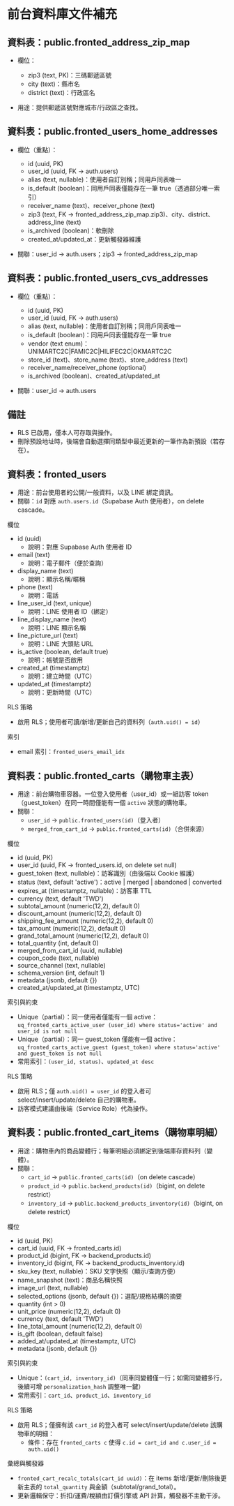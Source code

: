 # 前台資料庫文件補充

## 資料表：public.fronted_address_zip_map

- 欄位：
  - zip3 (text, PK)：三碼郵遞區號
  - city (text)：縣市名
  - district (text)：行政區名

- 用途：提供郵遞區號對應城市/行政區之查找。

## 資料表：public.fronted_users_home_addresses

- 欄位（重點）：
  - id (uuid, PK)
  - user_id (uuid, FK -> auth.users)
  - alias (text, nullable)：使用者自訂別稱；同用戶同表唯一
  - is_default (boolean)：同用戶同表僅能存在一筆 true（透過部分唯一索引）
  - receiver_name (text)、receiver_phone (text)
  - zip3 (text, FK -> fronted_address_zip_map.zip3)、city、district、address_line (text)
  - is_archived (boolean)：軟刪除
  - created_at/updated_at：更新觸發器維護

- 關聯：user_id -> auth.users；zip3 -> fronted_address_zip_map

## 資料表：public.fronted_users_cvs_addresses

- 欄位（重點）：
  - id (uuid, PK)
  - user_id (uuid, FK -> auth.users)
  - alias (text, nullable)：使用者自訂別稱；同用戶同表唯一
  - is_default (boolean)：同用戶同表僅能存在一筆 true
  - vendor (text enum)：UNIMARTC2C|FAMIC2C|HILIFEC2C|OKMARTC2C
  - store_id (text)、store_name (text)、store_address (text)
  - receiver_name/receiver_phone (optional)
  - is_archived (boolean)、created_at/updated_at

- 關聯：user_id -> auth.users

## 備註

- RLS 已啟用，僅本人可存取與操作。
- 刪除預設地址時，後端會自動選擇同類型中最近更新的一筆作為新預設（若存在）。

## 資料表：fronted_users

- 用途：前台使用者的公開/一般資料，以及 LINE 綁定資訊。
- 關聯：`id` 對應 `auth.users.id`（Supabase Auth 使用者），on delete cascade。

欄位

- id (uuid)
  - 說明：對應 Supabase Auth 使用者 ID
- email (text)
  - 說明：電子郵件（便於查詢）
- display_name (text)
  - 說明：顯示名稱/暱稱
- phone (text)
  - 說明：電話
- line_user_id (text, unique)
  - 說明：LINE 使用者 ID（綁定）
- line_display_name (text)
  - 說明：LINE 顯示名稱
- line_picture_url (text)
  - 說明：LINE 大頭貼 URL
- is_active (boolean, default true)
  - 說明：帳號是否啟用
- created_at (timestamptz)
  - 說明：建立時間（UTC）
- updated_at (timestamptz)
  - 說明：更新時間（UTC）

RLS 策略

- 啟用 RLS；使用者可讀/新增/更新自己的資料列（`auth.uid() = id`）

索引

- email 索引：`fronted_users_email_idx`

## 資料表：public.fronted_carts（購物車主表）

- 用途：前台購物車容器。一位登入使用者（user_id）或一組訪客 token（guest_token）在同一時間僅能有一個 `active` 狀態的購物車。
- 關聯：
  - `user_id` → `public.fronted_users(id)`（登入者）
  - `merged_from_cart_id` → `public.fronted_carts(id)`（合併來源）

欄位

- id (uuid, PK)
- user_id (uuid, FK → fronted_users.id, on delete set null)
- guest_token (text, nullable)：訪客識別（由後端以 Cookie 維護）
- status (text, default 'active')：active | merged | abandoned | converted
- expires_at (timestamptz, nullable)：訪客車 TTL
- currency (text, default 'TWD')
- subtotal_amount (numeric(12,2), default 0)
- discount_amount (numeric(12,2), default 0)
- shipping_fee_amount (numeric(12,2), default 0)
- tax_amount (numeric(12,2), default 0)
- grand_total_amount (numeric(12,2), default 0)
- total_quantity (int, default 0)
- merged_from_cart_id (uuid, nullable)
- coupon_code (text, nullable)
- source_channel (text, nullable)
- schema_version (int, default 1)
- metadata (jsonb, default {})
- created_at/updated_at (timestamptz, UTC)

索引與約束

- Unique（partial）：同一使用者僅能有一個 active：`uq_fronted_carts_active_user (user_id) where status='active' and user_id is not null`
- Unique（partial）：同一 guest_token 僅能有一個 active：`uq_fronted_carts_active_guest (guest_token) where status='active' and guest_token is not null`
- 常用索引：`(user_id, status)`、`updated_at desc`

RLS 策略

- 啟用 RLS；僅 `auth.uid() = user_id` 的登入者可 select/insert/update/delete 自己的購物車。
- 訪客模式建議由後端（Service Role）代為操作。

## 資料表：public.fronted_cart_items（購物車明細）

- 用途：購物車內的商品變體行；每筆明細必須綁定到後端庫存資料列（變體）。
- 關聯：
  - `cart_id` → `public.fronted_carts(id)`（on delete cascade）
  - `product_id` → `public.backend_products(id)`（bigint, on delete restrict）
  - `inventory_id` → `public.backend_products_inventory(id)`（bigint, on delete restrict）

欄位

- id (uuid, PK)
- cart_id (uuid, FK → fronted_carts.id)
- product_id (bigint, FK → backend_products.id)
- inventory_id (bigint, FK → backend_products_inventory.id)
- sku_key (text, nullable)：SKU 文字快照（顯示/查詢方便）
- name_snapshot (text)：商品名稱快照
- image_url (text, nullable)
- selected_options (jsonb, default {})：選配/規格結構的摘要
- quantity (int > 0)
- unit_price (numeric(12,2), default 0)
- currency (text, default 'TWD')
- line_total_amount (numeric(12,2), default 0)
- is_gift (boolean, default false)
- added_at/updated_at (timestamptz, UTC)
- metadata (jsonb, default {})

索引與約束

- Unique：`(cart_id, inventory_id)`（同車同變體僅一行；如需同變體多行，後續可增 `personalization_hash` 調整唯一鍵）
- 常用索引：`cart_id`、`product_id`、`inventory_id`

RLS 策略

- 啟用 RLS；僅擁有該 `cart_id` 的登入者可 select/insert/update/delete 該購物車的明細：
  - 條件：存在 `fronted_carts c` 使得 `c.id = cart_id and c.user_id = auth.uid()`

彙總與觸發器

- `fronted_cart_recalc_totals(cart_id uuid)`：在 items 新增/更新/刪除後更新主表的 `total_quantity` 與金額（subtotal/grand_total）。
- 更新邏輯保守：折扣/運費/稅額由訂價引擎或 API 計算，觸發器不主動干涉。

